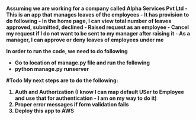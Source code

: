 <h4>Assuming we are working for a company called Alpha Services Pvt Ltd
- This is an app that manages leaves of the employees
  - It has provision to do following
    - In the home page, I can view total number of leaves approved, submitted, declined
    - Raised request as an employee
    - Cancel my request if I do not want to be sent to my manager after raising it
    - As a manager, I can approve or deny leaves of employees under me
    
In order to run the code, we need to do following
- Go to location of manage.py file and run the following
- python manage.py runserver

#Todo
My next steps are to do the following:
1. Auth and Authorization
   (I know I can map default USer to Employee and use that for authentication - I am on my way to do it)
2. Proper error messages if form validation fails
3. Deploy this app to AWS